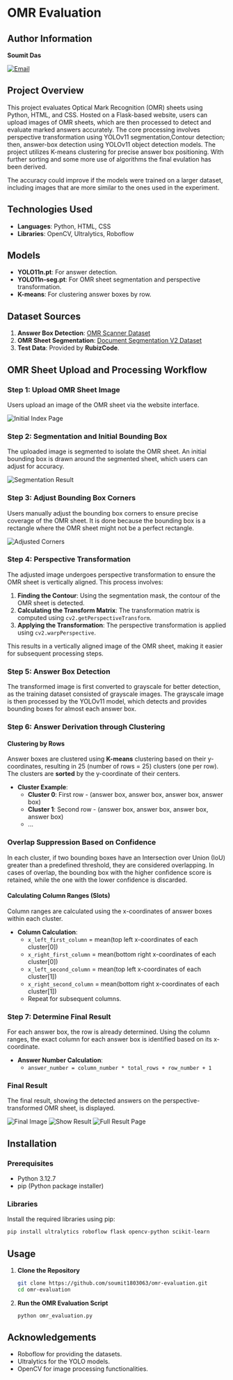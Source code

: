 # OMR Evaluation

## Author Information
**Soumit Das**

[![Email](https://img.shields.io/badge/Email-soumitdas0410@gmail.com-red)](mailto:soumitdas0410@gmail.com)

## Project Overview
This project evaluates Optical Mark Recognition (OMR) sheets using Python, HTML, and CSS. Hosted on a Flask-based website, users can upload images of OMR sheets, which are then processed to detect and evaluate marked answers accurately. The core processing involves perspective transformation using YOLOv11 segmentation,Contour detection; then, answer-box detection using YOLOv11 object detection models. The project utilizes K-means clustering for precise answer box positioning. With further sorting and some more use of algorithms the final evulation has been derived.

The accuracy could improve if the models were trained on a larger dataset, including images that are more similar to the ones used in the experiment.

## Technologies Used
- **Languages**: Python, HTML, CSS
- **Libraries**: OpenCV, Ultralytics, Roboflow

## Models
- **YOLO11n.pt**: For answer detection.
- **YOLO11n-seg.pt**: For OMR sheet segmentation and perspective transformation.
- **K-means**: For clustering answer boxes by row.

## Dataset Sources
1. **Answer Box Detection**: [OMR Scanner Dataset](https://universe.roboflow.com/sust-9qaee/omr-scanner/dataset/7)
2. **OMR Sheet Segmentation**: [Document Segmentation V2 Dataset](https://universe.roboflow.com/lung-x8el1/document-segmentation-v2-gt86h/dataset/2)
3. **Test Data**: Provided by **RubizCode**.

## OMR Sheet Upload and Processing Workflow

### Step 1: Upload OMR Sheet Image
Users upload an image of the OMR sheet via the website interface.
 
![Initial Index Page](./result/website1.png)

### Step 2: Segmentation and Initial Bounding Box
The uploaded image is segmented to isolate the OMR sheet. An initial bounding box is drawn around the segmented sheet, which users can adjust for accuracy.

![Segmentation Result](./result/website2.png)

### Step 3: Adjust Bounding Box Corners
Users manually adjust the bounding box corners to ensure precise coverage of the OMR sheet. It is done because the bounding box is a rectangle where the OMR sheet might not be a perfect rectangle.

![Adjusted Corners](./result/website3.png)

### Step 4: Perspective Transformation
The adjusted image undergoes perspective transformation to ensure the OMR sheet is vertically aligned. This process involves:

1. **Finding the Contour**: Using the segmentation mask, the contour of the OMR sheet is detected.
2. **Calculating the Transform Matrix**: The transformation matrix is computed using `cv2.getPerspectiveTransform`.
3. **Applying the Transformation**: The perspective transformation is applied using `cv2.warpPerspective`.

This results in a vertically aligned image of the OMR sheet, making it easier for subsequent processing steps.

### Step 5: Answer Box Detection
The transformed image is first converted to grayscale for better detection, as the training dataset consisted of grayscale images. The grayscale image is then processed by the YOLOv11 model, which detects and provides bounding boxes for almost each answer box.

### Step 6: Answer Derivation through Clustering

#### Clustering by Rows
Answer boxes are clustered using **K-means** clustering based on their y-coordinates, resulting in 25 (number of rows = 25) clusters (one per row). The clusters are **sorted** by the y-coordinate of their centers.

- **Cluster Example**:
  - **Cluster 0**: First row - (answer box, answer box, answer box, answer box)
  - **Cluster 1**: Second row - (answer box, answer box, answer box, answer box)
  - ...

### Overlap Suppression Based on Confidence
In each cluster, if two bounding boxes have an Intersection over Union (IoU) greater than a predefined threshold, they are considered overlapping. In cases of overlap, the bounding box with the higher confidence score is retained, while the one with the lower confidence is discarded.
#### Calculating Column Ranges (Slots)
Column ranges are calculated using the x-coordinates of answer boxes within each cluster.

- **Column Calculation**:
  - `x_left_first_column` = mean(top left x-coordinates of each cluster[0])
  - `x_right_first_column` = mean(bottom right x-coordinates of each cluster[0])
  - `x_left_second_column` = mean(top left x-coordinates of each cluster[1])
  - `x_right_second_column` = mean(bottom right x-coordinates of each cluster[1])
  - Repeat for subsequent columns.

### Step 7: Determine Final Result
For each answer box, the row is already determined. Using the column ranges, the exact column for each answer box is identified based on its x-coordinate.

- **Answer Number Calculation**:
  - `answer_number = column_number * total_rows + row_number + 1`

### Final Result
The final result, showing the detected answers on the perspective-transformed OMR sheet, is displayed.

![Final Image](./result/website4.png)
![Show Result](./result/website5.png)
![Full Result Page](./result/website6.png)

## Installation

### Prerequisites
- Python 3.12.7
- pip (Python package installer)

### Libraries
Install the required libraries using pip:
```bash
pip install ultralytics roboflow flask opencv-python scikit-learn
```

## Usage

1. **Clone the Repository**
   ```bash
   git clone https://github.com/soumit1803063/omr-evaluation.git
   cd omr-evaluation
   ```

2. **Run the OMR Evaluation Script**
   ```bash
   python omr_evaluation.py
   ```

## Acknowledgements
- Roboflow for providing the datasets.
- Ultralytics for the YOLO models.
- OpenCV for image processing functionalities.
